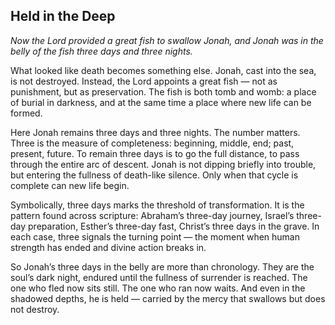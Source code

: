 ## Held in the Deep

*Now the Lord provided a great fish to swallow Jonah, and Jonah was in the belly of the fish three days and three nights.*

What looked like death becomes something else. Jonah, cast into the sea, is not destroyed. Instead, the Lord appoints a great fish — not as punishment, but as preservation. The fish is both tomb and womb: a place of burial in darkness, and at the same time a place where new life can be formed.

Here Jonah remains three days and three nights. The number matters. Three is the measure of completeness: beginning, middle, end; past, present, future. To remain three days is to go the full distance, to pass through the entire arc of descent. Jonah is not dipping briefly into trouble, but entering the fullness of death-like silence. Only when that cycle is complete can new life begin.

Symbolically, three days marks the threshold of transformation. It is the pattern found across scripture: Abraham’s three-day journey, Israel’s three-day preparation, Esther’s three-day fast, Christ’s three days in the grave. In each case, three signals the turning point — the moment when human strength has ended and divine action breaks in.

So Jonah’s three days in the belly are more than chronology. They are the soul’s dark night, endured until the fullness of surrender is reached. The one who fled now sits still. The one who ran now waits. And even in the shadowed depths, he is held — carried by the mercy that swallows but does not destroy.
